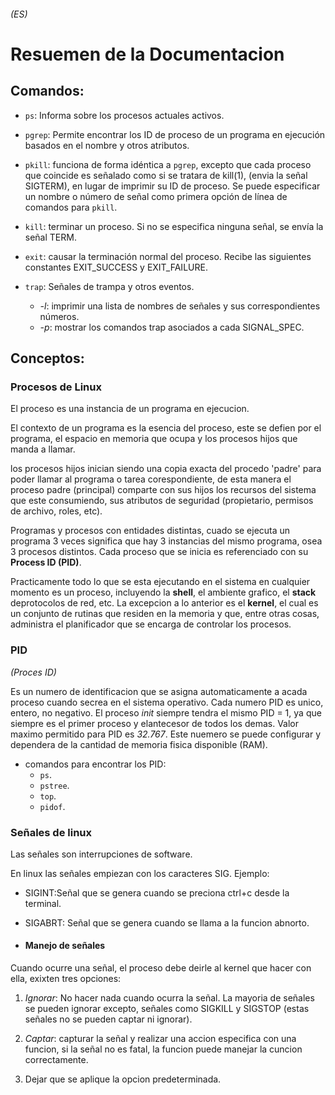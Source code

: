 ###### (ES)
# Resuemen de la Documentacion

## Comandos:
- `ps`: Informa sobre los procesos actuales activos.

- `pgrep`: Permite encontrar los ID de proceso de un programa en ejecución basados en el nombre y otros atributos.

- `pkill`: funciona de forma idéntica a `pgrep`, excepto que cada proceso que coincide es señalado como si se tratara de kill(1), (envia la señal SIGTERM), en lugar de imprimir su ID de proceso. Se puede especificar un nombre o número de señal como primera opción de línea de comandos para `pkill`.

- `kill`: terminar un proceso. Si no se especifica ninguna señal, se envía la señal TERM.

- `exit`: causar la terminación normal del proceso. Recibe las siguientes constantes EXIT_SUCCESS y EXIT_FAILURE.

- `trap`: Señales de trampa y otros eventos. 
	- *-l*: imprimir una lista de nombres de señales y sus correspondientes números.
	- *-p*: mostrar los comandos trap asociados a cada SIGNAL_SPEC.

## Conceptos:
### Procesos de Linux

El proceso es una instancia de un programa en ejecucion.

El contexto de un programa es la esencia del proceso, este se defien por el programa, el espacio en memoria que ocupa y los procesos hijos que manda a llamar.

los procesos hijos inician siendo una copia exacta del procedo 'padre' para poder llamar al programa o tarea corespondiente, de esta manera el proceso padre (principal) comparte con sus hijos los recursos del sistema que este consumiendo, sus atributos de seguridad (propietario, permisos de archivo, roles, etc).

Programas y procesos con entidades distintas, cuado se ejecuta un programa 3 veces significa que hay 3 instancias del mismo programa, osea 3 procesos distintos. Cada proceso que se inicia es referenciado con su **Process ID (PID)**.

Practicamente todo lo que se esta ejecutando en el sistema en cualquier momento es un proceso, incluyendo la **shell**, el ambiente grafico, el **stack** deprotocolos de red, etc. La excepcion a lo anterior es el **kernel**, el cual es un conjunto de rutinas que residen en la memoria y que, entre otras cosas, administra el planificador que se encarga de controlar los procesos.


### PID
*(Proces ID)*

Es un numero de identificacion que se asigna automaticamente a acada proceso cuando secrea en el sistema operativo. Cada numero PID es unico, entero, no negativo.
El proceso *init* siempre tendra el mismo PID = 1, ya que siempre es el primer proceso y elantecesor de todos los demas.
Valor maximo permitido para PID  es *32.767*. Este nuemero se puede configurar y dependera de la cantidad de memoria fisica disponible (RAM).

- comandos para encontrar los PID:
	- `ps`.
	- `pstree`.
	- `top`.
	- `pidof`.

### Señales de linux

Las señales son interrupciones de software.

En linux las señales empiezan con los caracteres SIG. Ejemplo:
- SIGINT:Señal que se genera cuando se preciona ctrl+c desde la terminal.
- SIGABRT: Señal que se genera cuando se llama a la funcion abnorto.

- #### Manejo de señales
Cuando ocurre una señal, el proceso debe deirle al kernel que hacer con ella, exixten tres opciones:

1. *Ignorar*: No hacer nada cuando ocurra la señal. La mayoria de señales se pueden ignorar excepto, señales como SIGKILL y SIGSTOP (estas señales no se pueden captar ni ignorar).

2. *Captar*: capturar la señal y realizar una accion especifica con una funcion, si la señal no es fatal, la funcion puede manejar la cuncion correctamente.

3. Dejar que se aplique la opcion predeterminada.





